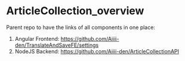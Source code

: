 # ArticleCollection_overview

Parent repo to have the links of all components in one place:
1. Angular Frontend: https://github.com/Aiiii-den/TranslateAndSaveFE/settings
2. NodeJS Backend: https://github.com/Aiiii-den/ArticleCollectionAPI
